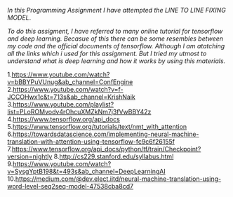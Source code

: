 *In this Programming Assignment I have attempted the LINE TO LINE FIXING MODEL*. 

*To do this assigment, I have referred to many online tutorial for tensorflow and deep learning. Becasue of this there can be some resembles between my code and the official documents of tensorflow. Although I am atatching all the links which i used for this assignment. But I tried my utmost to understand what is deep learning and how it works by using this materials.*


1.https://www.youtube.com/watch?v=bBBYPuVUnug&ab_channel=ConfEngine <br />
2.https://www.youtube.com/watch?v=f-JCCOHwx1c&t=713s&ab_channel=KrishNaik
3.https://www.youtube.com/playlist?list=PLoROMvodv4rOhcuXMZkNm7j3fVwBBY42z
4.https://www.tensorflow.org/api_docs
5.https://www.tensorflow.org/tutorials/text/nmt_with_attention
6.https://towardsdatascience.com/implementing-neural-machine-translation-with-attention-using-tensorflow-fc9c6f26155f
7.https://www.tensorflow.org/api_docs/python/tf/train/Checkpoint?version=nightly
8.http://cs229.stanford.edu/syllabus.html
9.https://www.youtube.com/watch?v=SysgYptB198&t=493s&ab_channel=DeepLearningAI
10.https://medium.com/@dev.elect.iitd/neural-machine-translation-using-word-level-seq2seq-model-47538cba8cd7
